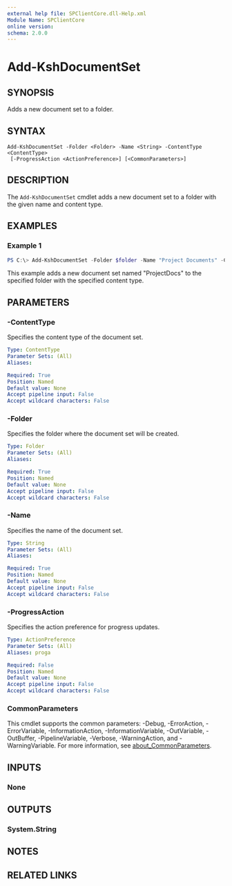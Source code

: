 ```yaml
---
external help file: SPClientCore.dll-Help.xml
Module Name: SPClientCore
online version:
schema: 2.0.0
---
```


# Add-KshDocumentSet

## SYNOPSIS
Adds a new document set to a folder.

## SYNTAX

```
Add-KshDocumentSet -Folder <Folder> -Name <String> -ContentType <ContentType>
 [-ProgressAction <ActionPreference>] [<CommonParameters>]
```

## DESCRIPTION
The `Add-KshDocumentSet` cmdlet adds a new document set to a folder with the given name and content type.

## EXAMPLES

### Example 1
```powershell
PS C:\> Add-KshDocumentSet -Folder $folder -Name "Project Documents" -ContentType $contentType
```

This example adds a new document set named "ProjectDocs" to the specified folder with the specified content type.

## PARAMETERS

### -ContentType
Specifies the content type of the document set.

```yaml
Type: ContentType
Parameter Sets: (All)
Aliases:

Required: True
Position: Named
Default value: None
Accept pipeline input: False
Accept wildcard characters: False
```

### -Folder
Specifies the folder where the document set will be created.

```yaml
Type: Folder
Parameter Sets: (All)
Aliases:

Required: True
Position: Named
Default value: None
Accept pipeline input: False
Accept wildcard characters: False
```

### -Name
Specifies the name of the document set.

```yaml
Type: String
Parameter Sets: (All)
Aliases:

Required: True
Position: Named
Default value: None
Accept pipeline input: False
Accept wildcard characters: False
```

### -ProgressAction
Specifies the action preference for progress updates.

```yaml
Type: ActionPreference
Parameter Sets: (All)
Aliases: proga

Required: False
Position: Named
Default value: None
Accept pipeline input: False
Accept wildcard characters: False
```

### CommonParameters
This cmdlet supports the common parameters: -Debug, -ErrorAction, -ErrorVariable, -InformationAction, -InformationVariable, -OutVariable, -OutBuffer, -PipelineVariable, -Verbose, -WarningAction, and -WarningVariable. For more information, see [about_CommonParameters](http://go.microsoft.com/fwlink/?LinkID=113216).

## INPUTS

### None
## OUTPUTS

### System.String
## NOTES

## RELATED LINKS

